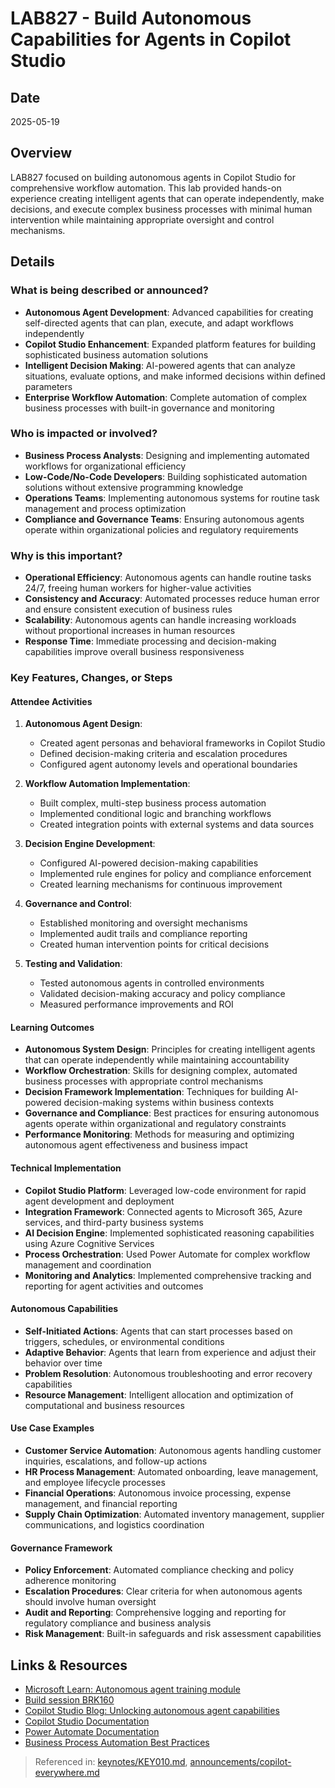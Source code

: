 # LAB827 - Build Autonomous Capabilities for Agents in Copilot Studio

## Date
2025-05-19

## Overview
LAB827 focused on building autonomous agents in Copilot Studio for comprehensive workflow automation. This lab provided hands-on experience creating intelligent agents that can operate independently, make decisions, and execute complex business processes with minimal human intervention while maintaining appropriate oversight and control mechanisms.

## Details

### What is being described or announced?
- **Autonomous Agent Development**: Advanced capabilities for creating self-directed agents that can plan, execute, and adapt workflows independently
- **Copilot Studio Enhancement**: Expanded platform features for building sophisticated business automation solutions
- **Intelligent Decision Making**: AI-powered agents that can analyze situations, evaluate options, and make informed decisions within defined parameters
- **Enterprise Workflow Automation**: Complete automation of complex business processes with built-in governance and monitoring

### Who is impacted or involved?
- **Business Process Analysts**: Designing and implementing automated workflows for organizational efficiency
- **Low-Code/No-Code Developers**: Building sophisticated automation solutions without extensive programming knowledge
- **Operations Teams**: Implementing autonomous systems for routine task management and process optimization
- **Compliance and Governance Teams**: Ensuring autonomous agents operate within organizational policies and regulatory requirements

### Why is this important?
- **Operational Efficiency**: Autonomous agents can handle routine tasks 24/7, freeing human workers for higher-value activities
- **Consistency and Accuracy**: Automated processes reduce human error and ensure consistent execution of business rules
- **Scalability**: Autonomous agents can handle increasing workloads without proportional increases in human resources
- **Response Time**: Immediate processing and decision-making capabilities improve overall business responsiveness

### Key Features, Changes, or Steps

#### Attendee Activities
1. **Autonomous Agent Design**:
   - Created agent personas and behavioral frameworks in Copilot Studio
   - Defined decision-making criteria and escalation procedures
   - Configured agent autonomy levels and operational boundaries

2. **Workflow Automation Implementation**:
   - Built complex, multi-step business process automation
   - Implemented conditional logic and branching workflows
   - Created integration points with external systems and data sources

3. **Decision Engine Development**:
   - Configured AI-powered decision-making capabilities
   - Implemented rule engines for policy and compliance enforcement
   - Created learning mechanisms for continuous improvement

4. **Governance and Control**:
   - Established monitoring and oversight mechanisms
   - Implemented audit trails and compliance reporting
   - Created human intervention points for critical decisions

5. **Testing and Validation**:
   - Tested autonomous agents in controlled environments
   - Validated decision-making accuracy and policy compliance
   - Measured performance improvements and ROI

#### Learning Outcomes
- **Autonomous System Design**: Principles for creating intelligent agents that can operate independently while maintaining accountability
- **Workflow Orchestration**: Skills for designing complex, automated business processes with appropriate control mechanisms
- **Decision Framework Implementation**: Techniques for building AI-powered decision-making systems within business contexts
- **Governance and Compliance**: Best practices for ensuring autonomous agents operate within organizational and regulatory constraints
- **Performance Monitoring**: Methods for measuring and optimizing autonomous agent effectiveness and business impact

#### Technical Implementation
- **Copilot Studio Platform**: Leveraged low-code environment for rapid agent development and deployment
- **Integration Framework**: Connected agents to Microsoft 365, Azure services, and third-party business systems
- **AI Decision Engine**: Implemented sophisticated reasoning capabilities using Azure Cognitive Services
- **Process Orchestration**: Used Power Automate for complex workflow management and coordination
- **Monitoring and Analytics**: Implemented comprehensive tracking and reporting for agent activities and outcomes

#### Autonomous Capabilities
- **Self-Initiated Actions**: Agents that can start processes based on triggers, schedules, or environmental conditions
- **Adaptive Behavior**: Agents that learn from experience and adjust their behavior over time
- **Problem Resolution**: Autonomous troubleshooting and error recovery capabilities
- **Resource Management**: Intelligent allocation and optimization of computational and business resources

#### Use Case Examples
- **Customer Service Automation**: Autonomous agents handling customer inquiries, escalations, and follow-up actions
- **HR Process Management**: Automated onboarding, leave management, and employee lifecycle processes
- **Financial Operations**: Autonomous invoice processing, expense management, and financial reporting
- **Supply Chain Optimization**: Automated inventory management, supplier communications, and logistics coordination

#### Governance Framework
- **Policy Enforcement**: Automated compliance checking and policy adherence monitoring
- **Escalation Procedures**: Clear criteria for when autonomous agents should involve human oversight
- **Audit and Reporting**: Comprehensive logging and reporting for regulatory compliance and business analysis
- **Risk Management**: Built-in safeguards and risk assessment capabilities

## Links & Resources

- [Microsoft Learn: Autonomous agent training module](https://learn.microsoft.com/en-us/training/modules/autonomous-agent/)
- [Build session BRK160](https://build.microsoft.com/en-US/sessions/BRK160)
- [Copilot Studio Blog: Unlocking autonomous agent capabilities](https://www.microsoft.com/en-us/microsoft-copilot/blog/copilot-studio/unlocking-autonomous-agent-capabilities-with-microsoft-copilot-studio/)
- [Copilot Studio Documentation](https://learn.microsoft.com/en-us/microsoft-copilot-studio/)
- [Power Automate Documentation](https://learn.microsoft.com/en-us/power-automate/)
- [Business Process Automation Best Practices](https://learn.microsoft.com/en-us/power-platform/guidance/automation-kit/)

> Referenced in: [keynotes/KEY010.md](../keynotes/KEY010.md), [announcements/copilot-everywhere.md](../announcements/copilot-everywhere.md)
